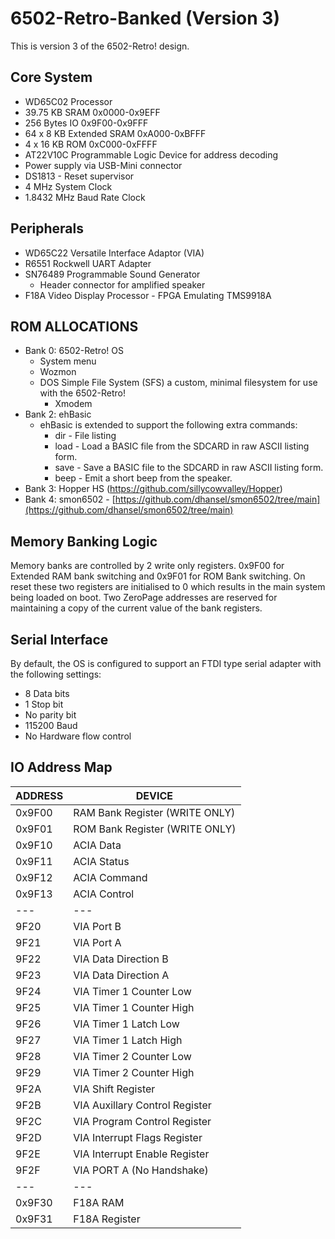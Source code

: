 # 6502-Retro-Banked (Version 3)

This is version 3 of the 6502-Retro! design.

## Core System

- WD65C02 Processor
- 39.75 KB SRAM 0x0000-0x9EFF
- 256 Bytes IO 0x9F00-0x9FFF
- 64 x 8 KB Extended SRAM 0xA000-0xBFFF
- 4 x 16 KB ROM 0xC000-0xFFFF
- AT22V10C Programmable Logic Device for address decoding
- Power supply via USB-Mini connector
- DS1813 - Reset supervisor
- 4 MHz System Clock
- 1.8432 MHz Baud Rate Clock

## Peripherals

- WD65C22 Versatile Interface Adaptor (VIA)
- R6551 Rockwell UART Adapter
- SN76489 Programmable Sound Generator
  - Header connector for amplified speaker
- F18A Video Display Processor - FPGA Emulating TMS9918A

## ROM ALLOCATIONS

- Bank 0: 6502-Retro! OS
  - System menu
  - Wozmon
  - DOS
        Simple File System (SFS) a custom, minimal filesystem for use with the
        6502-Retro!
    - Xmodem
- Bank 2: ehBasic
  - ehBasic is extended to support the following extra commands:
    - dir - File listing
    - load - Load a BASIC file from the SDCARD in raw ASCII listing form.
    - save - Save a BASIC file to the SDCARD in raw ASCII listing form.
    - beep - Emit a short beep from the speaker.
- Bank 3: Hopper HS (https://github.com/sillycowvalley/Hopper)
- Bank 4: smon6502 - [https://github.com/dhansel/smon6502/tree/main](https://github.com/dhansel/smon6502/tree/main)

## Memory Banking Logic

Memory banks are controlled by 2 write only registers.  0x9F00 for Extended RAM
bank switching and 0x9F01 for ROM Bank switching.  On reset these two registers
are initialised to 0 which results in the main system being loaded on boot.
Two ZeroPage addresses are reserved for maintaining a copy of the current value
of the bank registers.

## Serial Interface

By default, the OS is configured to support an FTDI type serial adapter with the
following settings:

- 8 Data bits
- 1 Stop bit
- No parity bit
- 115200 Baud
- No Hardware flow control

## IO Address Map

|ADDRESS        |DEVICE
|---            |---
|0x9F00         |RAM Bank Register (WRITE ONLY)
|0x9F01         |ROM Bank Register (WRITE ONLY)
|0x9F10         |ACIA Data
|0x9F11         |ACIA Status
|0x9F12         |ACIA Command
|0x9F13         |ACIA Control
|---            |---
|9F20           |VIA Port B
|9F21           |VIA Port A
|9F22           |VIA Data Direction B
|9F23           |VIA Data Direction A
|9F24           |VIA Timer 1 Counter Low
|9F25           |VIA Timer 1 Counter High
|9F26           |VIA Timer 1 Latch Low
|9F27           |VIA Timer 1 Latch High
|9F28           |VIA Timer 2 Counter Low
|9F29           |VIA Timer 2 Counter High
|9F2A           |VIA Shift Register
|9F2B           |VIA Auxillary Control Register
|9F2C           |VIA Program Control Register
|9F2D           |VIA Interrupt Flags Register
|9F2E           |VIA Interrupt Enable Register
|9F2F           |VIA PORT A (No Handshake)
|---            |---
|0x9F30         |F18A RAM
|0x9F31         |F18A Register
